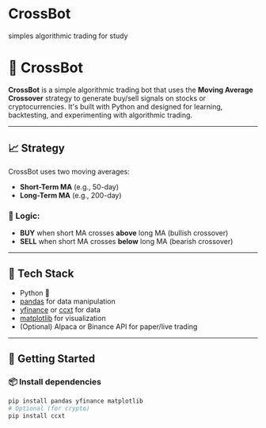 # CrossBot
simples algorithmic trading for study

# 🤖 CrossBot

**CrossBot** is a simple algorithmic trading bot that uses the **Moving Average Crossover** strategy to generate buy/sell signals on stocks or cryptocurrencies. It's built with Python and designed for learning, backtesting, and experimenting with algorithmic trading.

---

## 📈 Strategy

CrossBot uses two moving averages:

- **Short-Term MA** (e.g., 50-day)
- **Long-Term MA** (e.g., 200-day)

### 🔁 Logic:
- **BUY** when short MA crosses **above** long MA (bullish crossover)
- **SELL** when short MA crosses **below** long MA (bearish crossover)

---

## 🧰 Tech Stack

- Python 🐍
- [pandas](https://pandas.pydata.org/) for data manipulation
- [yfinance](https://github.com/ranaroussi/yfinance) or [ccxt](https://github.com/ccxt/ccxt) for data
- [matplotlib](https://matplotlib.org/) for visualization
- (Optional) Alpaca or Binance API for paper/live trading

---

## 🚀 Getting Started

### 📦 Install dependencies

```bash
pip install pandas yfinance matplotlib
# Optional (for crypto)
pip install ccxt
